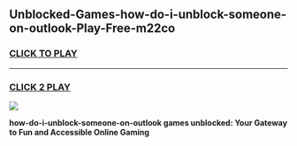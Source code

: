 
## Unblocked-Games-how-do-i-unblock-someone-on-outlook-Play-Free-m22co
<h3>
<a href="https://premium76.site?title=how-do-i-unblock-someone-on-outlook&ref=18A1">CLICK TO PLAY</a></h3>
<hr>

<h3>
<a href="https://premium76.site?title=how-do-i-unblock-someone-on-outlook&ref=18A1">CLICK 2 PLAY</a>
  
</h3>

<a href="https://premium76.site?title=how-do-i-unblock-someone-on-outlook&ref=18A1"><img src="https://clearcache.store/games.png"></a>


**how-do-i-unblock-someone-on-outlook games unblocked: Your Gateway to Fun and Accessible Online Gaming**
